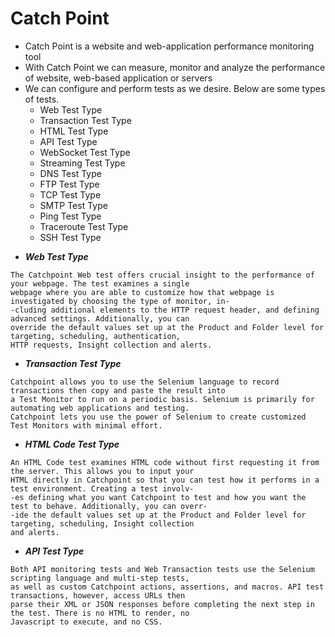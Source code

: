 # Catch Point

- Catch Point is a website and web-application performance monitoring tool
- With Catch Point we can measure, monitor and analyze the performance of website, web-based application or servers
- We can configure and perform tests as we desire. Below are some types of tests.
	- Web Test Type
	- Transaction Test Type
	- HTML Test Type
	- API Test Type
	- WebSocket Test Type
	- Streaming Test Type
	- DNS Test Type
	- FTP Test Type
	- TCP Test Type
	- SMTP Test Type
	- Ping Test Type
	- Traceroute Test Type
	- SSH Test Type

* ***Web Test Type***
```
The Catchpoint Web test offers crucial insight to the performance of your webpage. The test examines a single
webpage where you are able to customize how that webpage is investigated by choosing the type of monitor, in-
-cluding additional elements to the HTTP request header, and defining advanced settings. Additionally, you can
override the default values set up at the Product and Folder level for targeting, scheduling, authentication, 
HTTP requests, Insight collection and alerts.
```

* ***Transaction Test Type***
```
Catchpoint allows you to use the Selenium language to record transactions then copy and paste the result into
a Test Monitor to run on a periodic basis. Selenium is primarily for automating web applications and testing.
Catchpoint lets you use the power of Selenium to create customized Test Monitors with minimal effort.
```

* ***HTML Code Test Type***
```
An HTML Code test examines HTML code without first requesting it from the server. This allows you to input your
HTML directly in Catchpoint so that you can test how it performs in a test environment. Creating a test involv-
-es defining what you want Catchpoint to test and how you want the test to behave. Additionally, you can overr-
-ide the default values set up at the Product and Folder level for targeting, scheduling, Insight collection 
and alerts.
```

* ***API Test Type***
```
Both API monitoring tests and Web Transaction tests use the Selenium scripting language and multi-step tests,
as well as custom Catchpoint actions, assertions, and macros. API test transactions, however, access URLs then
parse their XML or JSON responses before completing the next step in the test. There is no HTML to render, no
Javascript to execute, and no CSS.
```
